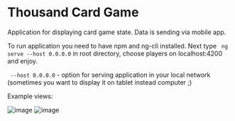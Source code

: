 # Thousand Card Game
Application for displaying card game state. Data is sending via mobile app. 

To run application you need to have npm and ng-cli installed. Next type ``` ng serve --host 0.0.0.0``` in root directory, choose players on localhost:4200 and enjoy.

``` --host 0.0.0.0``` - option for serving application in your local network (sometimes you want to display it on tablet instead computer ;)
 
 Example views:
 
![image](https://user-images.githubusercontent.com/26462675/75813077-a4835b80-5d8f-11ea-8dfd-d8f76671195d.png)
![image](https://user-images.githubusercontent.com/26462675/75813141-c8df3800-5d8f-11ea-8ff2-548e3244196b.png)
